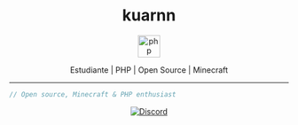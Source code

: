<h1 align="center">kuarnn</h1>

<p align="center">
  <img src="https://cdn.simpleicons.org/php/777BB4/2a2a2a" height="40" alt="php logo" />
</p>

<p align="center">
  Estudiante | PHP | Open Source | Minecraft
</p>

---

```php
// Open source, Minecraft & PHP enthusiast
```

<p align="center">
  <a href="https://discord.com/users/sneelai">
    <img src="https://img.shields.io/badge/Discord-sneelai-5865F2?style=flat-square&logo=discord&logoColor=white" alt="Discord">
  </a>
</p>

<!--
**kuarnn/kuarnn** is a ✨ special ✨ repository because its `README.md` (this file) appears on your GitHub profile.
-->
